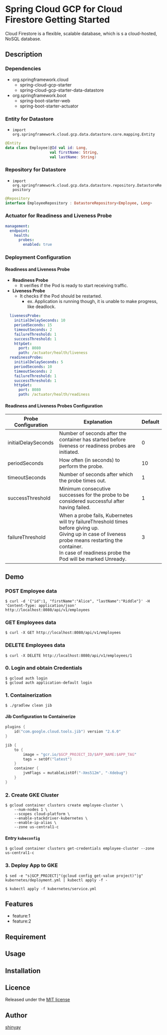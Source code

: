 # Spring Cloud GCP for Cloud Firestore Getting Started

Cloud Firestore is a flexible, scalable database, which is s a cloud-hosted, NoSQL database.

## Description
### Dependencies
- org.springframework.cloud
  - spring-cloud-gcp-starter
  - spring-cloud-gcp-starter-data-datastore
- org.springframework.boot
  - spring-boot-starter-web
  - spring-boot-starter-actuator

### Entity for Datastore

- `import org.springframework.cloud.gcp.data.datastore.core.mapping.Entity`

```kotlin
@Entity
data class Employee(@Id val id: Long,
                    val firstName: String,
                    val lastName: String)
```

### Repository for Datastore

- `import org.springframework.cloud.gcp.data.datastore.repository.DatastoreRepository`

```kotlin
@Repository
interface EmployeeRepository : DatastoreRepository<Employee, Long>
```

### Actuator for Readiness and Liveness Probe

```yaml
management:
  endpoint:
    health:
      probes:
        enabled: true
```

### Deployment Configuration

#### Readiness and Liveness Probe

- **Readiness Probe**
  - It verifies if the Pod is ready to start receiving traffic.
- **Liveness Probe**
  - It checks if the Pod should be restarted.
    - ex. Application is running though, it is unable to make progress, like deadlock.

```yaml
  livenessProbe:
    initialDelaySeconds: 10
    periodSeconds: 15
    timeoutSeconds: 2
    failureThreshold: 1
    successThreshold: 1
    httpGet:
      port: 8080
      path: /actuator/health/liveness
  readinessProbe:
    initialDelaySeconds: 5
    periodSeconds: 10
    timeoutSeconds: 2
    failureThreshold: 1
    successThreshold: 1
    httpGet:
      port: 8080
      path: /actuator/health/readiness
```

#### Readiness and Liveness Probes Configuration

|Probe Configuration|Explanation|Default|
|-------------------|-----------|-------|
|initialDelaySeconds|Number of seconds after the container has started before liveness or readiness probes are initiated.|0|
|periodSeconds|How often (in seconds) to perform the probe. |10|
|timeoutSeconds|Number of seconds after which the probe times out.|1|
|successThreshold|Minimum consecutive successes for the probe to be considered successful after having failed.|1|
|failureThreshold|When a probe fails, Kubernetes will try failureThreshold times before giving up.<br>Giving up in case of liveness probe means restarting the container. <br>In case of readiness probe the Pod will be marked Unready.|3|

## Demo
### POST Employee data
```shell script
$ curl -d '{"id":1, "firstName":"Alice", "lastName":"Riddle"}' -H 'Content-Type: application/json' http://localhost:8080/api/v1/employees
```

### GET Employees data
```shell script
$ curl -X GET http://localhost:8080/api/v1/employees
```

### DELETE Employees data
```shell script
$ curl -X DELETE http://localhost:8080/api/v1/employees/1
```

### 0. Login and obtain Credentials

```shell script
$ gcloud auth login
$ gcloud auth application-default login
```

### 1. Containerization

```shell script
$ ./gradlew clean jib
```

#### Jib Configuration to Containerize

```kotlin
plugins {
	id("com.google.cloud.tools.jib") version "2.6.0"
}

jib {
	to {
		image = "gcr.io/$GCP_PROJECT_ID/$APP_NAME:$APP_TAG"
		tags = setOf("latest")
	}
	container {
		jvmFlags = mutableListOf("-Xms512m", "-Xdebug")
	}
}
```

### 2. Create GKE Cluster
```shell script
$ gcloud container clusters create employee-cluster \
    --num-nodes 1 \
    --scopes cloud-platform \
    --enable-stackdriver-kubernetes \
    --enable-ip-alias \
    --zone us-central1-c
```

#### Entry `kubeconfig`
```shell script
$ gcloud container clusters get-credentials employee-cluster --zone us-central1-c
```

### 3. Deploy App to GKE

```shell script
$ sed -e "s|GCP_PROJECT|"(gcloud config get-value project)"|g" kubernetes/deployment.yml | kubectl apply -f -
```

```shell script
$ kubectl apply -f kubernetes/service.yml
```

## Features

- feature:1
- feature:2

## Requirement

## Usage

## Installation

## Licence

Released under the [MIT license](https://gist.githubusercontent.com/shinyay/56e54ee4c0e22db8211e05e70a63247e/raw/34c6fdd50d54aa8e23560c296424aeb61599aa71/LICENSE)

## Author

[shinyay](https://github.com/shinyay)
